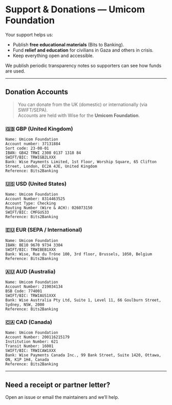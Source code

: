 # Support & Donations — Umicom Foundation

Your support helps us:
- Publish **free educational materials** (Bits to Banking).
- Fund **relief and education** for civilians in Gaza and others in crisis.
- Keep everything open and accessible.

We publish periodic transparency notes so supporters can see how funds are used.

---

## Donation Accounts

> You can donate from the UK (domestic) or internationally (via SWIFT/SEPA).  
> Accounts are held with Wise for the **Umicom Foundation**.

### 🇬🇧 GBP (United Kingdom)
```text
Name: Umicom Foundation
Account number: 37131884
Sort code: 23-08-01
IBAN: GB42 TRWI 2308 0137 1318 84
SWIFT/BIC: TRWIGB2LXXX
Bank: Wise Payments Limited, 1st Floor, Worship Square, 65 Clifton Street, London, EC2A 4JE, United Kingdom
Reference: Bits2Banking
```

### 🇺🇸 USD (United States)
```text
Name: Umicom Foundation
Account Number: 8314463525
Account Type: Checking
Routing Number (Wire & ACH): 026073150
SWIFT/BIC: CMFGUS33
Reference: Bits2Banking
```

### 🇪🇺 EUR (SEPA / International)
```text
Name: Umicom Foundation
IBAN: BE10 9670 9734 3304
SWIFT/BIC: TRWIBEB1XXX
Bank: Wise, Rue du Trône 100, 3rd floor, Brussels, 1050, Belgium
Reference: Bits2Banking
```

### 🇦🇺 AUD (Australia)
```text
Name: Umicom Foundation
Account Number: 219034134
BSB Code: 774001
SWIFT/BIC: TRWIAUS1XXX
Bank: Wise Australia Pty Ltd, Suite 1, Level 11, 66 Goulburn Street, Sydney, NSW, 2000
Reference: Bits2Banking
```

### 🇨🇦 CAD (Canada)
```text
Name: Umicom Foundation
Account Number: 200116215179
Institution Number: 621
Transit Number: 16001
SWIFT/BIC: TRWICAW1XXX
Bank: Wise Payments Canada Inc., 99 Bank Street, Suite 1420, Ottawa, ON, K1P 1H4, Canada
Reference: Bits2Banking
```

---

## Need a receipt or partner letter?
Open an issue or email the maintainers and we’ll help.
